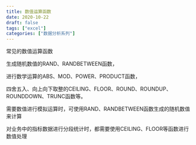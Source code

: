 ```yaml
---
title: 数值运算函数
date: 2020-10-22
draft: false
tags: ["excel"]
categories: ["数据分析系列"]
---
```


常见的数值运算函数

生成随机数值的RAND、RANDBETWEEN函数，

进行数学运算的ABS、MOD、POWER、PRODUCT函数，

四舍五入、向上向下取整的CEILING、FLOOR、ROUND、ROUNDUP、ROUNDDOWN、TRUNC函数等。

需要数值进行模拟运算时，可使用RAND、RANDBETWEEN函数生成的随机数值来计算

对业务中的指标数据进行分段统计时，都需要使用CEILING、FLOOR等函数进行数值处理